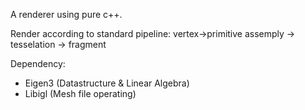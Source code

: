 A renderer using pure c++.

Render according to standard pipeline: 
vertex->primitive assemply -> tesselation -> fragment

Dependency:
+ Eigen3 (Datastructure & Linear Algebra)
+ Libigl (Mesh file operating)
